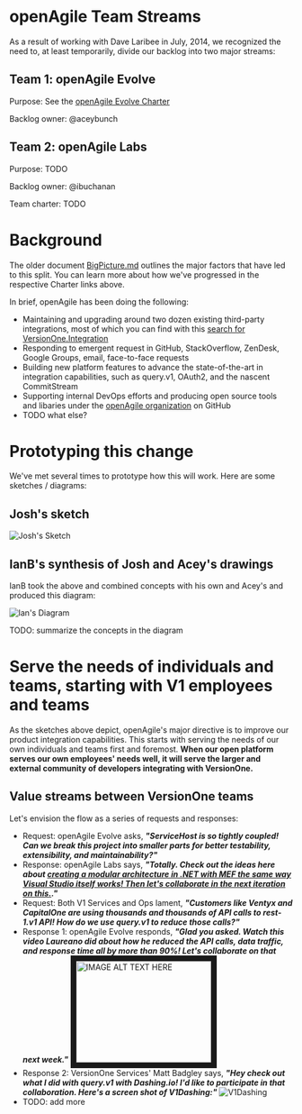 # openAgile Team Streams

As a result of working with Dave Laribee in July, 2014, we recognized the need to, at least temporarily, divide our backlog into two major streams:

## Team 1: openAgile Evolve

Purpose: See the [openAgile Evolve Charter](https://github.com/versionone/openAgile/blob/master/Evolve/Charter.md)

Backlog owner: @aceybunch

## Team 2: openAgile Labs

Purpose: TODO

Backlog owner: @ibuchanan

Team charter: TODO

# Background

The older document [BigPicture.md](https://github.com/versionone/openAgile/blob/master/VersionOne/Artifacts/BigPicture.md) outlines the major factors that have led to this split. You can learn more about how we've progressed in the respective Charter links above. 

In brief, openAgile has been doing the following:

* Maintaining and upgrading around two dozen existing third-party integrations, most of which you can find with this [search for VersionOne.Integration](https://github.com/versionone?page=2&query=VersionOne.Integration)
* Responding to emergent request in GitHub, StackOverflow, ZenDesk, Google Groups, email, face-to-face requests
* Building new platform features to advance the state-of-the-art in integration capabilities, such as query.v1, OAuth2, and the nascent CommitStream
* Supporting internal DevOps efforts and producing open source tools and libaries under the [openAgile organization](http://www.github.com/openAgile) on GitHub
* TODO what else?


# Prototyping this change

We've met several times to prototype how this will work. Here are some sketches / diagrams:

## Josh's sketch

![Josh's Sketch](https://s3.amazonaws.com/uploads.hipchat.com/12722/130235/M5wJrLZtn4tDrF6/upload.png)

## IanB's synthesis of Josh and Acey's drawings

IanB took the above and combined concepts with his own and Acey's and produced this diagram:

![Ian's Diagram](https://s3.amazonaws.com/uploads.hipchat.com/12722/610722/c7OGezDNgj6EEqe/team_split_diagram.png)

TODO: summarize the concepts in the diagram

# Serve the needs of individuals and teams, starting with V1 employees and teams

As the sketches above depict, openAgile's major directive is to improve our product integration capabilities. This starts with serving the needs of our own individuals and teams first and foremost. **When our open platform serves our own employees' needs well, it will serve the larger and external community of developers integrating with VersionOne.**

## Value streams between VersionOne teams

Let's envision the flow as a series of requests and responses:

* Request: openAgile Evolve asks, ***"ServiceHost is so tightly coupled! Can we break this project into smaller parts for better testability, extensibility, and maintainability?"***
 * Response: openAgile Labs says, ***"Totally. Check out the ideas here about [creating a modular architecture in .NET with MEF the same way Visual Studio itself works! Then let's collaborate in the next iteration on this.](https://github.com/JogoShugh/ModularAspNetMvc/blob/master/new/Programming-with-Modules-MEF-CSharp.md)."***
* Request: Both V1 Services and Ops lament, ***"Customers like Ventyx and CapitalOne are using thousands and thousands of API calls to rest-1.v1 API! How do we use query.v1 to reduce those calls?"***
 * Response 1: openAgile Evolve responds, ***"Glad you asked. Watch this video Laureano did about how he reduced the API calls, data traffic, and response time all by more than 90%! Let's collaborate on that next week."***
  <a href="http://www.youtube.com/watch?feature=player_embedded&v=G_3ukdxhw2Q
" target="_blank"><img src="http://img.youtube.com/vi/G_3ukdxhw2Q/0.jpg" 
alt="IMAGE ALT TEXT HERE" width="240" height="180" border="10" /></a>
 * Response 2: VersionOne Services' Matt Badgley says, ***"Hey check out what I did with query.v1 with Dashing.io! I'd like to participate in that collaboration. Here's a screen shot of V1Dashing:"*** 
 ![V1Dashing](https://s3.amazonaws.com/uploads.hipchat.com/12722/130235/LC52QBJzyVhyjqA/upload.png)
* TODO: add more

